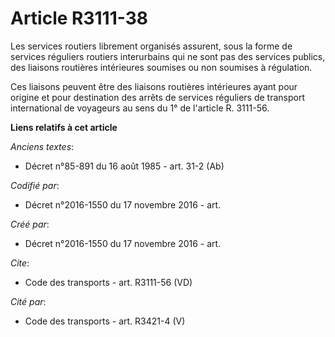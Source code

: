 # Article R3111-38

Les services routiers librement organisés assurent, sous la forme de services réguliers routiers interurbains qui ne sont pas
des services publics, des liaisons routières intérieures soumises ou non soumises à régulation. 

Ces liaisons peuvent être des liaisons routières intérieures ayant pour origine et pour destination des arrêts de services
réguliers de transport international de voyageurs au sens du 1° de l'article R. 3111-56.

**Liens relatifs à cet article**

_Anciens textes_:

  - Décret n°85-891 du 16 août 1985 - art. 31-2 (Ab)

_Codifié par_:

  - Décret n°2016-1550 du 17 novembre 2016 - art.

_Créé par_:

  - Décret n°2016-1550 du 17 novembre 2016 - art.

_Cite_:

  - Code des transports - art. R3111-56 (VD)

_Cité par_:

  - Code des transports - art. R3421-4 (V)
